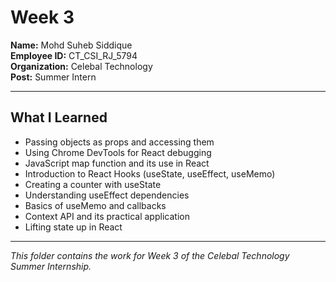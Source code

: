 # Week 3

**Name:** Mohd Suheb Siddique  
**Employee ID:** CT_CSI_RJ_5794  
**Organization:** Celebal Technology  
**Post:** Summer Intern

---

## What I Learned

- Passing objects as props and accessing them
- Using Chrome DevTools for React debugging
- JavaScript map function and its use in React
- Introduction to React Hooks (useState, useEffect, useMemo)
- Creating a counter with useState
- Understanding useEffect dependencies
- Basics of useMemo and callbacks
- Context API and its practical application
- Lifting state up in React

---

*This folder contains the work for Week 3 of the Celebal Technology Summer Internship.*

